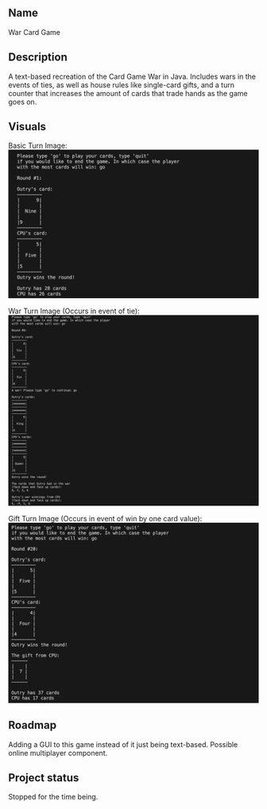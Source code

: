 ## Name
War Card Game

## Description
A text-based recreation of the Card Game War in Java. Includes wars in the events of ties, as well as house rules like single-card gifts, and a turn counter that increases the amount of cards that trade hands as the game goes on.

## Visuals
Basic Turn Image:
<img src="BasicTurn.png" alt="Basic Turn">

War Turn Image (Occurs in event of tie):
<img src="WarTurn.png" alt="War Turn">

Gift Turn Image (Occurs in event of win by one card value):
<img src="GiftTurn.png" alt="GiftTurn.png">

## Roadmap
Adding a GUI to this game instead of it just being text-based.
Possible online multiplayer component.

## Project status
Stopped for the time being.
